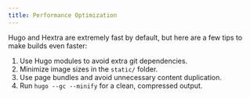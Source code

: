 ```yaml
---
title: Performance Optimization
---
```


Hugo and Hextra are extremely fast by default, but here are a few tips to make builds even faster:

1. Use Hugo modules to avoid extra git dependencies.  
2. Minimize image sizes in the `static/` folder.  
3. Use page bundles and avoid unnecessary content duplication.  
4. Run `hugo --gc --minify` for a clean, compressed output.
